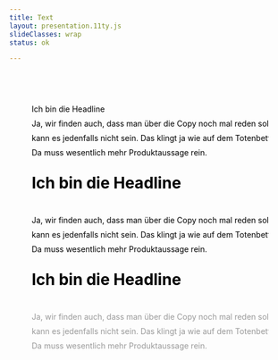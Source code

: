 ```yaml
---
title: Text
layout: presentation.11ty.js
slideClasses: wrap
status: ok

---
```


<section data-auto-animate class="image screenshot" data-transition="fade">
  <figure>
  <svg data-id="frame" height="300" width="800">
  <style>
    .svg-headline{
      font-size: 2em;
      font-weight: bold;
    }
  </style>
  <text x="0" y="74">Ich bin die Headline</text>
  <text x="0" y="100">Ja, wir finden auch, dass man über die Copy noch mal reden sollte. Das hier </text>
  <text x="0" y="126">kann es jedenfalls nicht sein. Das klingt ja wie auf dem Totenbett getextet.</text>
  <text x="0" y="152">Da muss wesentlich mehr Produktaussage rein. </text>

</svg>
  </figure>
</section>

<section data-auto-animate class="image screenshot" data-transition="fade">
  <figure>
  <svg data-id="frame" height="300" width="800">
  <style>
    .svg-headline{
      font-size: 2em;
      font-weight: bold;
    }
  </style>
  <text x="0" y="38" class="svg-headline">Ich bin die Headline</text>
  <text x="0" y="100">Ja, wir finden auch, dass man über die Copy noch mal reden sollte. Das hier </text>
  <text x="0" y="126">kann es jedenfalls nicht sein. Das klingt ja wie auf dem Totenbett getextet.</text>
  <text x="0" y="152">Da muss wesentlich mehr Produktaussage rein. </text>

</svg>
  </figure>
</section>

<section data-auto-animate class="image screenshot" data-transition="fade">
  <figure>
  <svg data-id="frame" height="300" width="800">
  <style>
    .svg-headline{
      font-size: 2em;
      font-weight: bold;
    }

  </style>
  <text x="0" y="38" class="svg-headline">Ich bin die Headline</text>
  <text x="0" y="100" class="svg-is-lighter" fill="#999">Ja, wir finden auch, dass man über die Copy noch mal reden sollte. Das hier </text>
  <text x="0" y="126" class="svg-is-lighter" fill="#999">kann es jedenfalls nicht sein. Das klingt ja wie auf dem Totenbett getextet.</text>
  <text x="0" y="152" class="svg-is-lighter" fill="#999">Da muss wesentlich mehr Produktaussage rein. </text>

</svg>
  </figure>
</section>